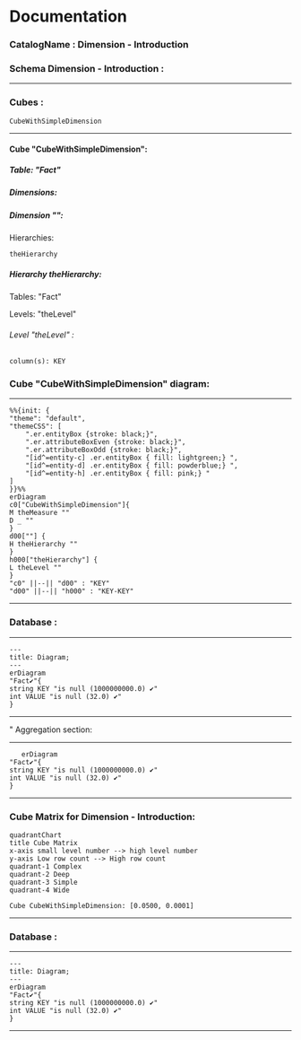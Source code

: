 # Documentation
### CatalogName : Dimension - Introduction
### Schema Dimension - Introduction : 
---
### Cubes :

    CubeWithSimpleDimension

---
#### Cube "CubeWithSimpleDimension":

    

##### Table: "Fact"

##### Dimensions:
##### Dimension "":

Hierarchies:

    theHierarchy

##### Hierarchy theHierarchy:

Tables: "Fact"

Levels: "theLevel"

###### Level "theLevel" :

    column(s): KEY

### Cube "CubeWithSimpleDimension" diagram:

---

```mermaid
%%{init: {
"theme": "default",
"themeCSS": [
    ".er.entityBox {stroke: black;}",
    ".er.attributeBoxEven {stroke: black;}",
    ".er.attributeBoxOdd {stroke: black;}",
    "[id^=entity-c] .er.entityBox { fill: lightgreen;} ",
    "[id^=entity-d] .er.entityBox { fill: powderblue;} ",
    "[id^=entity-h] .er.entityBox { fill: pink;} "
]
}}%%
erDiagram
c0["CubeWithSimpleDimension"]{
M theMeasure ""
D _ ""
}
d00[""] {
H theHierarchy ""
}
h000["theHierarchy"] {
L theLevel ""
}
"c0" ||--|| "d00" : "KEY"
"d00" ||--|| "h000" : "KEY-KEY"
```
---
### Database :
---
```mermaid
---
title: Diagram;
---
erDiagram
"Fact✔"{
string KEY "is null (1000000000.0) ✔"
int VALUE "is null (32.0) ✔"
}

```
---
" Aggregation section:

---
```mermaid
   erDiagram
"Fact✔"{
string KEY "is null (1000000000.0) ✔"
int VALUE "is null (32.0) ✔"
}
```
---
### Cube Matrix for Dimension - Introduction:
```mermaid
quadrantChart
title Cube Matrix
x-axis small level number --> high level number
y-axis Low row count --> High row count
quadrant-1 Complex
quadrant-2 Deep
quadrant-3 Simple
quadrant-4 Wide

Cube CubeWithSimpleDimension: [0.0500, 0.0001]
```
---
### Database :
---
```mermaid
---
title: Diagram;
---
erDiagram
"Fact✔"{
string KEY "is null (1000000000.0) ✔"
int VALUE "is null (32.0) ✔"
}

```
---

